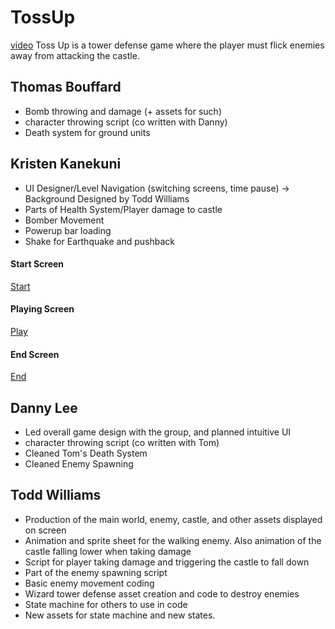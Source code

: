 # TossUp

[video]
Toss Up is a tower defense game where the player must flick enemies away from attacking the castle.

## Thomas Bouffard
* Bomb throwing and damage (+ assets for such)
* character throwing script (co written with Danny)
* Death system for ground units

## Kristen Kanekuni
* UI Designer/Level Navigation (switching screens, time pause) -> Background Designed by Todd Williams
* Parts of Health System/Player damage to castle
* Bomber Movement
* Powerup bar loading
* Shake for Earthquake and pushback

#### Start Screen
[Start]

#### Playing Screen
[Play]

#### End Screen
[End]

## Danny Lee
* Led overall game design with the group, and planned intuitive UI
* character throwing script (co written with Tom)
* Cleaned Tom's Death System
* Cleaned Enemy Spawning

## Todd Williams
* Production of the main world, enemy, castle, and other assets displayed on screen
* Animation and sprite sheet for the walking enemy. Also animation of the castle falling lower when taking damage
* Script for player taking damage and triggering the castle to fall down
* Part of the enemy spawning script
* Basic enemy movement coding
* Wizard tower defense asset creation and code to destroy enemies
* State machine for others to use in code
* New assets for state machine and new states.


[Start]: ScreenPics/Start.png "Start Screen"
[Play]: ScreenPics/Play.png "Playing Screen"
[End]: ScreenPics/Lose.png "End Screen"
[video]: https://youtu.be/j7QpPjtG6Dc "Gameplay Video"
